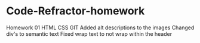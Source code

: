 # Code-Refractor-homework
Homework 01 HTML CSS GIT
Added alt descriptions to the images
Changed div's to semantic text
Fixed wrap text to not wrap within the header